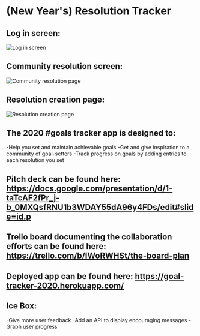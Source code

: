 # (New Year's) Resolution Tracker
## Log in screen:
![Log in screen](https://i.imgur.com/gsHyJZr.png)

## Community resolution screen:
![Community resolution page](https://i.imgur.com/Sy8vR7M.png)

## Resolution creation page: 
![Resolution creation page](https://i.imgur.com/IwDNULF.png)

## The 2020 #goals tracker app is designed to:
-Help you set and maintain achievable goals
-Get and give inspiration to a community of goal-setters
-Track progress on goals by adding entries to each resolution you set

## Pitch deck can be found here: https://docs.google.com/presentation/d/1-taTcAF2fPr_j-b_0MXQsfRNU1b3WDAY55dA96y4FDs/edit#slide=id.p

## Trello board documenting the collaboration efforts can be found here: https://trello.com/b/IWoRWHSt/the-board-plan

## Deployed app can be found here: https://goal-tracker-2020.herokuapp.com/ 

## Ice Box:
-Give more user feedback
-Add an API to display encouraging messages
-Graph user progress 
